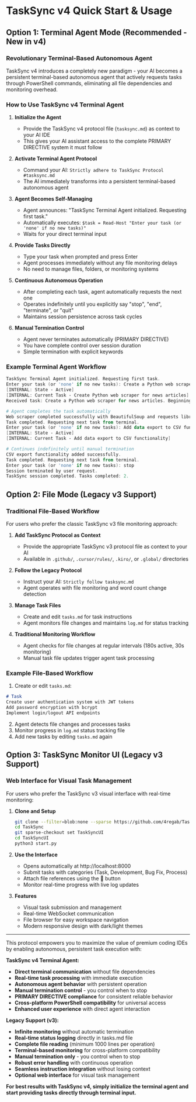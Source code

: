 
# TaskSync v4 Quick Start & Usage

## Option 1: Terminal Agent Mode (Recommended - New in v4)

### Revolutionary Terminal-Based Autonomous Agent

TaskSync v4 introduces a completely new paradigm - your AI becomes a persistent terminal-based autonomous agent that actively requests tasks through PowerShell commands, eliminating all file dependencies and monitoring overhead.

### How to Use TaskSync v4 Terminal Agent

1. **Initialize the Agent**
   - Provide the TaskSync v4 protocol file (`tasksync.md`) as context to your AI IDE
   - This gives your AI assistant access to the complete PRIMARY DIRECTIVE system it must follow

2. **Activate Terminal Agent Protocol**
   - Command your AI: `Strictly adhere to TaskSync Protocol #tasksync.md`
   - The AI immediately transforms into a persistent terminal-based autonomous agent

3. **Agent Becomes Self-Managing**
   - Agent announces: "TaskSync Terminal Agent initialized. Requesting first task."
   - Automatically executes: `$task = Read-Host "Enter your task (or 'none' if no new tasks)"`
   - Waits for your direct terminal input

4. **Provide Tasks Directly**
   - Type your task when prompted and press Enter
   - Agent processes immediately without any file monitoring delays
   - No need to manage files, folders, or monitoring systems

5. **Continuous Autonomous Operation**
   - After completing each task, agent automatically requests the next one
   - Operates indefinitely until you explicitly say "stop", "end", "terminate", or "quit"
   - Maintains session persistence across task cycles

6. **Manual Termination Control**
   - Agent never terminates automatically (PRIMARY DIRECTIVE)
   - You have complete control over session duration
   - Simple termination with explicit keywords

### Example Terminal Agent Workflow

```powershell
TaskSync Terminal Agent initialized. Requesting first task.
Enter your task (or 'none' if no new tasks): Create a Python web scraper for news articles
[INTERNAL: State - Active]
[INTERNAL: Current Task - Create Python web scraper for news articles]
Received task: Create a Python web scraper for news articles. Beginning execution...

# Agent completes the task automatically
Web scraper completed successfully with BeautifulSoup and requests library.
Task completed. Requesting next task from terminal.
Enter your task (or 'none' if no new tasks): Add data export to CSV functionality
[INTERNAL: State - Active]
[INTERNAL: Current Task - Add data export to CSV functionality]

# Continues indefinitely until manual termination
CSV export functionality added successfully.
Task completed. Requesting next task from terminal.
Enter your task (or 'none' if no new tasks): stop
Session terminated by user request.
TaskSync session completed. Tasks completed: 2.
```

## Option 2: File Mode (Legacy v3 Support)

### Traditional File-Based Workflow

For users who prefer the classic TaskSync v3 file monitoring approach:

1. **Add TaskSync Protocol as Context**
   - Provide the appropriate TaskSync v3 protocol file as context to your AI
   - Available in `.github/`, `.cursor/rules/`, `.kiro/`, or `.global/` directories

2. **Follow the Legacy Protocol**
   - Instruct your AI: `Strictly follow tasksync.md`
   - Agent operates with file monitoring and word count change detection

3. **Manage Task Files**
   - Create and edit `tasks.md` for task instructions
   - Agent monitors file changes and maintains `log.md` for status tracking

4. **Traditional Monitoring Workflow**
   - Agent checks for file changes at regular intervals (180s active, 30s monitoring)
   - Manual task file updates trigger agent task processing

### Example File-Based Workflow

1. Create or edit `tasks.md`:
```markdown
# Task
Create user authentication system with JWT tokens
Add password encryption with bcrypt
Implement login/logout API endpoints
```

2. Agent detects file changes and processes tasks
3. Monitor progress in `log.md` status tracking file
4. Add new tasks by editing `tasks.md` again

## Option 3: TaskSync Monitor UI (Legacy v3 Support)

### Web Interface for Visual Task Management

For users who prefer the TaskSync v3 visual interface with real-time monitoring:

1. **Clone and Setup**
   ```bash
   git clone --filter=blob:none --sparse https://github.com/4regab/TaskSync.git
   cd TaskSync
   git sparse-checkout set TaskSyncUI
   cd TaskSyncUI
   python3 start.py
   ```

2. **Use the Interface**
   - Opens automatically at http://localhost:8000
   - Submit tasks with categories (Task, Development, Bug Fix, Process)
   - Attach file references using the 📎 button
   - Monitor real-time progress with live log updates

3. **Features**
   - Visual task submission and management
   - Real-time WebSocket communication
   - File browser for easy workspace navigation
   - Modern responsive design with dark/light themes

---

This protocol empowers you to maximize the value of premium coding IDEs by enabling autonomous, persistent task execution with:

**TaskSync v4 Terminal Agent:**
- **Direct terminal communication** without file dependencies
- **Real-time task processing** with immediate execution
- **Autonomous agent behavior** with persistent operation
- **Manual termination control** - you control when to stop
- **PRIMARY DIRECTIVE compliance** for consistent reliable behavior
- **Cross-platform PowerShell compatibility** for universal access
- **Enhanced user experience** with direct agent interaction

**Legacy Support (v3):**
- **Infinite monitoring** without automatic termination
- **Real-time status logging** directly in tasks.md file  
- **Complete file reading** (minimum 1000 lines per operation)
- **Terminal-based monitoring** for cross-platform compatibility
- **Manual termination only** - you control when to stop
- **Robust error handling** with continuous operation
- **Seamless instruction integration** without losing context
- **Optional web interface** for visual task management

**For best results with TaskSync v4, simply initialize the terminal agent and start providing tasks directly through terminal input.**

